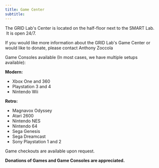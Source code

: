 ```yaml
---
title: Game Center
subtitle:
---
```



The GRID Lab's Center is located on the half-floor next to the SMART Lab. &nbsp;It is open 24/7.

If you would like more information about the GRID Lab's Game Center or would like to donate, please contact Anthony Zoccola

Game Consoles available (In most cases, we have multiple setups available):

**Modern:**

* Xbox One and 360
* Playstation 3 and 4
* Nintendo Wii


**Retro:**

* Magnavox Odyssey
* Atari 2600
* Nintendo NES
* Nintendo 64
* Sega Genesis
* Sega Dreamcast
* Sony Playstation 1 and 2


Game checkouts are available upon request.

**Donations of Games and Game Consoles are appreciated. &nbsp;**
